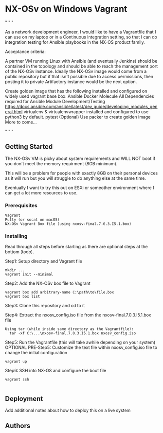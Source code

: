# NX-OSv on Windows Vagrant 
" " "

As a network development engineer, I would like to have a Vagrantfile that I can use on my laptop or in a Continuous Integration setting, so that I can do integration testing for Ansible playbooks in the NX-OS product family.

Acceptance criteria:

A partner VM running Linux with Ansible (and eventually Jenkins) should be contained in the topology and should be able to reach the management port of the NX-OSv instance.
Ideally the NX-OSv image would come from a public repository but if that isn't possible due to access permissions, then posting it to  private Artifactory instance would be the next option.

Create golden image that has the following installed and configured on widely used vagrant base box:
Ansible
Docker
Molecule
All Dependencies required for Ansible Module Development/Testing
https://docs.ansible.com/ansible/latest/dev_guide/developing_modules_general.html
virtualenv & virtualenvwrapper installed and configured to use python3 by default.
pytest
(Optional) Use packer to create golden image
More to come...

" " "

## Getting Started

The NX-OSv VM is picky about system requirements and WILL NOT boot if you don't meet the memory requirment (8GB minimum). 

This will be a problem for people with exactly 8GB on their personal devices as it will run but you will struggle to do anything else at the same time. 

Eventually I want to try this out on ESXi or someother environment where I can get a lot more resources to use.

### Prerequisites

```
Vagrant 
Putty (or socat on macOS)
NX-OSv Vagrant Box file (using nxosv-final.7.0.3.I5.1.box)
```

### Installing
Read through all steps before starting as there are optional steps at the bottom (todo).

Step1: Setup directory and Vagrant file
```
mkdir ...
vagrant init --minimal
```

Step2: Add the NX-OSv box file to Vagrant 
```
vagrant box add arbitrary-name C:\path\to\file.box
vagrant box list  
```

Step3: Clone this repository and cd to it

Step4: Extract the nxosv_config.iso file from the nxosv-final.7.0.3.I5.1.box file
```
Using tar (while inside same directory as the Vagrantfile):
  tar -xf C:\...\nxosv-final.7.0.3.I5.1.box nxosv_config.iso
```

Step5: Run the Vagrantfile (this will take awhile depending on your system)
  OPTIONAL PRE-Step5: Customize the text file within nxosv_config.iso file to change the initial configuration

```
vagrant up
```

Step6: SSH into NX-OS and configure the boot file
```
vagrant ssh


```


## Deployment

Add additional notes about how to deploy this on a live system


## Authors


